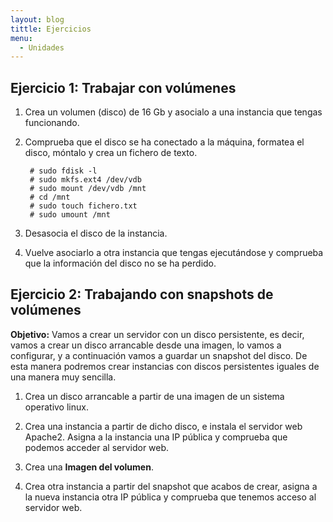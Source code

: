 ```yaml
---
layout: blog
tittle: Ejercicios
menu:
  - Unidades
---
```

## Ejercicio 1: Trabajar con volúmenes

1. Crea un volumen (disco) de 16 Gb y asocialo a una instancia que tengas funcionando.

2. Comprueba que el disco se ha conectado a la máquina, formatea el disco, móntalo y crea un fichero de texto.

		# sudo fdisk -l
		# sudo mkfs.ext4 /dev/vdb
		# sudo mount /dev/vdb /mnt
		# cd /mnt
		# sudo touch fichero.txt
		# sudo umount /mnt

3. Desasocia el disco de la instancia.

4. Vuelve asociarlo a otra instancia que tengas ejecutándose y comprueba que la información del disco no se ha perdido.

## Ejercicio 2: Trabajando con snapshots de volúmenes

**Objetivo:** Vamos a crear un servidor con un disco persistente, es decir, vamos a crear un disco arrancable desde una imagen, lo vamos a configurar, y a continuación vamos a guardar un snapshot del disco. De esta manera podremos crear instancias con discos persistentes iguales de una manera muy sencilla.

1. Crea un disco arrancable a partir de una imagen de un sistema operativo linux.

2. Crea una instancia a partir de dicho disco, e instala el servidor web Apache2. Asigna a la instancia una IP pública y comprueba que podemos acceder al servidor web.

3. Crea una **Imagen del volumen**.

4. Crea otra instancia a partir del snapshot que acabos de crear, asigna a la nueva instancia otra IP pública y comprueba que tenemos acceso al servidor web.

